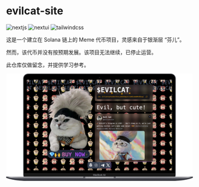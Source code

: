 # evilcat-site

![nextjs](https://img.shields.io/badge/Next.js_14-black?logo=nextdotjs)
![nextui](https://img.shields.io/badge/NextUI-black?logo=nextui)
![tailwindcss](https://img.shields.io/badge/Tailwind_CSS-06B6D4?logo=tailwindcss&labelColor=263238)

这是一个建立在 Solana 链上的 Meme 代币项目，灵感来自于银渐层 “芬儿”。

然而，该代币并没有按预期发展。该项目无法继续，已停止运营。

此仓库仅做留念，并提供学习参考。

<img width='600px' src='./Macbook-Air-evilcat-site.vercel.app.png' alt='macbook' />
